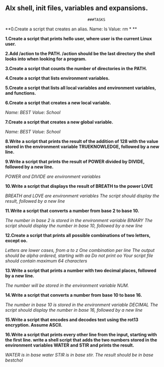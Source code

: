 ## Alx shell, init files, variables and expansions.
                                         ###TASKS
**0.Create a script that creates an alias.
Name: ls
Value: rm * **

**1.Create a script that prints hello user, where user is the current Linux user.**

**2.Add /action to the PATH. /action should be the last directory the shell looks into when looking for a program.**

**3.Create a script that counts the number of directories in the PATH.**

**4.Create a script that lists environment variables.**

**5.Create a script that lists all local variables and environment variables, and functions.**

**6.Create a script that creates a new local variable.**

*Name: BEST*
*Value: School*

**7.Create a script that creates a new global variable.**

*Name: BEST*
*Value: School*

**8.Write a script that prints the result of the addition of 128 with the value stored in the environment variable TRUEKNOWLEDGE, followed by a new line.**

**9.Write a script that prints the result of POWER divided by DIVIDE, followed by a new line.**

*POWER and DIVIDE are environment variables*

**10.Write a script that displays the result of BREATH to the power LOVE**

*BREATH and LOVE are environment variables*
*The script should display the result, followed by a new line*

**11.Write a script that converts a number from base 2 to base 10.**

*The number in base 2 is stored in the environment variable BINARY*
*The script should display the number in base 10, followed by a new line*

**12.Create a script that prints all possible combinations of two letters, except oo.**

*Letters are lower cases, from a to z*
*One combination per line*
*The output should be alpha ordered, starting with aa*
*Do not print oo*
*Your script file should contain maximum 64 characters*

**13.Write a script that prints a number with two decimal places, followed by a new line.**

*The number will be stored in the environment variable NUM.*

**14.Write a script that converts a number from base 10 to base 16.**

*The number in base 10 is stored in the environment variable DECIMAL*
*The script should display the number in base 16, followed by a new line*

**15.Write a script that encodes and decodes text using the rot13 encryption. Assume ASCII.**

**16.Write a script that prints every other line from the input, starting with the first line.
write a shell script that adds the two numbers stored in the environment variables WATER and STIR and prints the result.**

*WATER is in base water*
*STIR is in base stir.*
*The result should be in base bestchol*

